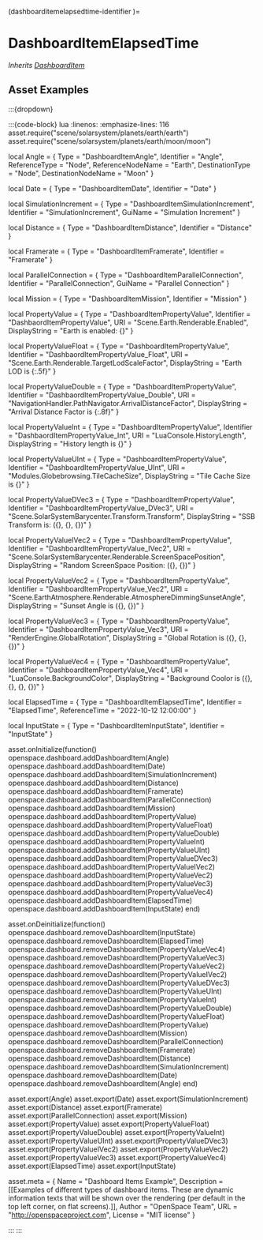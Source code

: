 



(dashboarditemelapsedtime-identifier )=
# DashboardItemElapsedTime

_Inherits [DashboardItem](#DashboardItem)_











## Asset Examples


:::{dropdown} 

:::{code-block} lua
:linenos:
:emphasize-lines: 116
asset.require("scene/solarsystem/planets/earth/earth")
asset.require("scene/solarsystem/planets/earth/moon/moon")

local Angle = {
  Type = "DashboardItemAngle",
  Identifier = "Angle",
  ReferenceType = "Node",
  ReferenceNodeName = "Earth",
  DestinationType = "Node",
  DestinationNodeName = "Moon"
}

local Date = {
  Type = "DashboardItemDate",
  Identifier = "Date"
}

local SimulationIncrement = {
  Type = "DashboardItemSimulationIncrement",
  Identifier = "SimulationIncrement",
  GuiName = "Simulation Increment"
}

local Distance = {
  Type = "DashboardItemDistance",
  Identifier = "Distance"
}

local Framerate = {
  Type = "DashboardItemFramerate",
  Identifier = "Framerate"
}

local ParallelConnection = {
  Type = "DashboardItemParallelConnection",
  Identifier = "ParallelConnection",
  GuiName = "Parallel Connection"
}

local Mission = {
  Type = "DashboardItemMission",
  Identifier = "Mission"
}

local PropertyValue = {
  Type = "DashboardItemPropertyValue",
  Identifier = "DashbaordItemPropertyValue",
  URI = "Scene.Earth.Renderable.Enabled",
  DisplayString = "Earth is enabled: {}"
}

local PropertyValueFloat = {
  Type = "DashboardItemPropertyValue",
  Identifier = "DashbaordItemPropertyValue_Float",
  URI = "Scene.Earth.Renderable.TargetLodScaleFactor",
  DisplayString = "Earth LOD is {:.5f}"
}

local PropertyValueDouble = {
  Type = "DashboardItemPropertyValue",
  Identifier = "DashbaordItemPropertyValue_Double",
  URI = "NavigationHandler.PathNavigator.ArrivalDistanceFactor",
  DisplayString = "Arrival Distance Factor is {:.8f}"
}

local PropertyValueInt = {
  Type = "DashboardItemPropertyValue",
  Identifier = "DashbaordItemPropertyValue_Int",
  URI = "LuaConsole.HistoryLength",
  DisplayString = "History length is {}"
}

local PropertyValueUInt = {
  Type = "DashboardItemPropertyValue",
  Identifier = "DashboardItemPropertyValue_UInt",
  URI = "Modules.Globebrowsing.TileCacheSize",
  DisplayString = "Tile Cache Size is {}"
}

local PropertyValueDVec3 = {
  Type = "DashboardItemPropertyValue",
  Identifier = "DashboardItemPropertyValue_DVec3",
  URI = "Scene.SolarSystemBarycenter.Transform.Transform",
  DisplayString = "SSB Transform is: ({}, {}, {})"
}

local PropertyValueIVec2 = {
  Type = "DashboardItemPropertyValue",
  Identifier = "DashboardItemPropertyValue_IVec2",
  URI = "Scene.SolarSystemBarycenter.Renderable.ScreenSpacePosition",
  DisplayString = "Random ScreenSpace Position: ({}, {})"
}

local PropertyValueVec2 = {
  Type = "DashboardItemPropertyValue",
  Identifier = "DashboardItemPropertyValue_Vec2",
  URI = "Scene.EarthAtmosphere.Renderable.AtmosphereDimmingSunsetAngle",
  DisplayString = "Sunset Angle is ({}, {})"
}

local PropertyValueVec3 = {
  Type = "DashboardItemPropertyValue",
  Identifier = "DashboardItemPropertyValue_Vec3",
  URI = "RenderEngine.GlobalRotation",
  DisplayString = "Global Rotation is ({}, {}, {})"
}

local PropertyValueVec4 = {
  Type = "DashboardItemPropertyValue",
  Identifier = "DashboardItemPropertyValue_Vec4",
  URI = "LuaConsole.BackgroundColor",
  DisplayString = "Background Coolor is ({}, {}, {}, {})"
}

local ElapsedTime = {
  Type = "DashboardItemElapsedTime",
  Identifier = "ElapsedTime",
  ReferenceTime = "2022-10-12 12:00:00"
}

local InputState = {
  Type = "DashboardItemInputState",
  Identifier = "InputState"
}


asset.onInitialize(function()
  openspace.dashboard.addDashboardItem(Angle)
  openspace.dashboard.addDashboardItem(Date)
  openspace.dashboard.addDashboardItem(SimulationIncrement)
  openspace.dashboard.addDashboardItem(Distance)
  openspace.dashboard.addDashboardItem(Framerate)
  openspace.dashboard.addDashboardItem(ParallelConnection)
  openspace.dashboard.addDashboardItem(Mission)
  openspace.dashboard.addDashboardItem(PropertyValue)
  openspace.dashboard.addDashboardItem(PropertyValueFloat)
  openspace.dashboard.addDashboardItem(PropertyValueDouble)
  openspace.dashboard.addDashboardItem(PropertyValueInt)
  openspace.dashboard.addDashboardItem(PropertyValueUInt)
  openspace.dashboard.addDashboardItem(PropertyValueDVec3)
  openspace.dashboard.addDashboardItem(PropertyValueIVec2)
  openspace.dashboard.addDashboardItem(PropertyValueVec2)
  openspace.dashboard.addDashboardItem(PropertyValueVec3)
  openspace.dashboard.addDashboardItem(PropertyValueVec4)
  openspace.dashboard.addDashboardItem(ElapsedTime)
  openspace.dashboard.addDashboardItem(InputState)
end)

asset.onDeinitialize(function()
  openspace.dashboard.removeDashboardItem(InputState)
  openspace.dashboard.removeDashboardItem(ElapsedTime)
  openspace.dashboard.removeDashboardItem(PropertyValueVec4)
  openspace.dashboard.removeDashboardItem(PropertyValueVec3)
  openspace.dashboard.removeDashboardItem(PropertyValueVec2)
  openspace.dashboard.removeDashboardItem(PropertyValueIVec2)
  openspace.dashboard.removeDashboardItem(PropertyValueDVec3)
  openspace.dashboard.removeDashboardItem(PropertyValueUInt)
  openspace.dashboard.removeDashboardItem(PropertyValueInt)
  openspace.dashboard.removeDashboardItem(PropertyValueDouble)
  openspace.dashboard.removeDashboardItem(PropertyValueFloat)
  openspace.dashboard.removeDashboardItem(PropertyValue)
  openspace.dashboard.removeDashboardItem(Mission)
  openspace.dashboard.removeDashboardItem(ParallelConnection)
  openspace.dashboard.removeDashboardItem(Framerate)
  openspace.dashboard.removeDashboardItem(Distance)
  openspace.dashboard.removeDashboardItem(SimulationIncrement)
  openspace.dashboard.removeDashboardItem(Date)
  openspace.dashboard.removeDashboardItem(Angle)
end)

asset.export(Angle)
asset.export(Date)
asset.export(SimulationIncrement)
asset.export(Distance)
asset.export(Framerate)
asset.export(ParallelConnection)
asset.export(Mission)
asset.export(PropertyValue)
asset.export(PropertyValueFloat)
asset.export(PropertyValueDouble)
asset.export(PropertyValueInt)
asset.export(PropertyValueUInt)
asset.export(PropertyValueDVec3)
asset.export(PropertyValueIVec2)
asset.export(PropertyValueVec2)
asset.export(PropertyValueVec3)
asset.export(PropertyValueVec4)
asset.export(ElapsedTime)
asset.export(InputState)



asset.meta = {
  Name = "Dashboard Items Example",
  Description = [[Examples of different types of dashboard items. These are dynamic
    information texts that will be shown over the rendering (per default in the top
    left corner, on flat screens).]],
  Author = "OpenSpace Team",
  URL = "http://openspaceproject.com",
  License = "MIT license"
}

:::
:::


